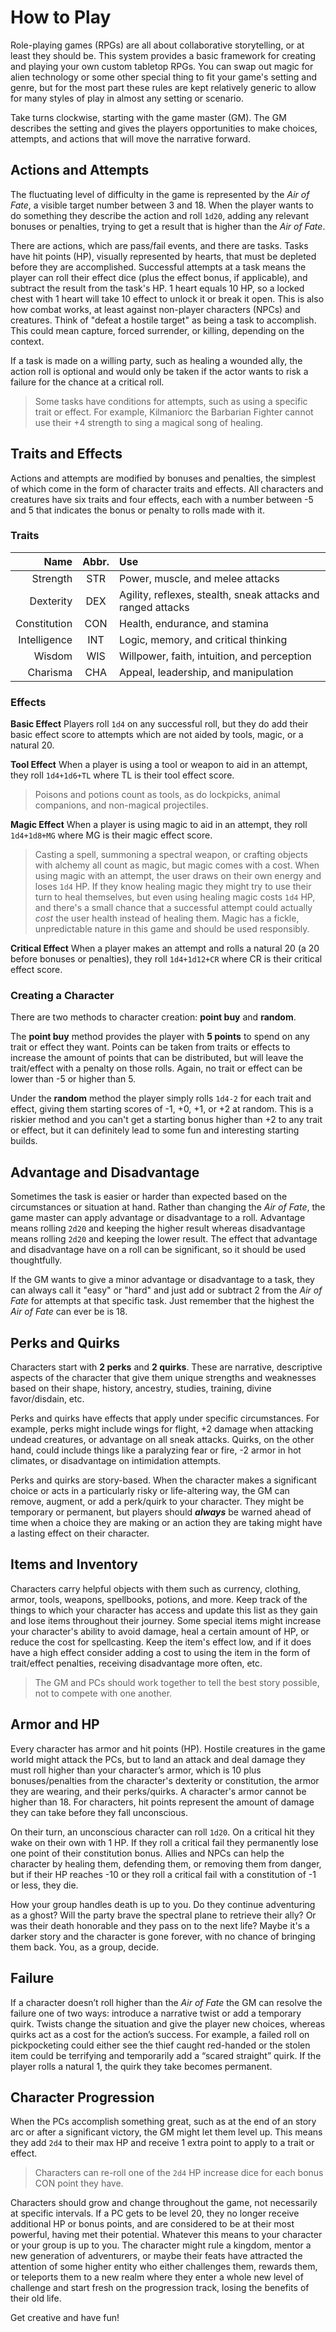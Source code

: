 # How to Play
Role-playing games (RPGs) are all about collaborative storytelling, or at least they should be. This system provides a basic framework for creating and playing your own custom tabletop RPGs. You can swap out magic for alien technology or some other special thing to fit your game's setting and genre, but for the most part these rules are kept relatively generic to allow for many styles of play in almost any setting or scenario.

Take turns clockwise, starting with the game master (GM). The GM describes the setting and gives the players opportunities to make choices, attempts, and actions that will move the narrative forward.

## Actions and Attempts
The fluctuating level of difficulty in the game is represented by the *Air of Fate*, a visible target number between 3 and 18. When the player wants to do something they describe the action and roll `1d20`, adding any relevant bonuses or penalties, trying to get a result that is higher than the *Air of Fate*.

There are actions, which are pass/fail events, and there are tasks. Tasks have hit points (HP), visually represented by hearts, that must be depleted before they are accomplished. Successful attempts at a task means the player can roll their effect dice (plus the effect bonus, if applicable), and subtract the result from the task's HP. 1 heart equals 10 HP, so a locked chest with 1 heart will take 10 effect to unlock it or break it open. This is also how combat works, at least against non-player characters (NPCs) and creatures. Think of "defeat a hostile target" as being a task to accomplish. This could mean capture, forced surrender, or killing, depending on the context.

If a task is made on a willing party, such as healing a wounded ally, the action roll is optional and would only be taken if the actor wants to risk a failure for the chance at a critical roll.

> Some tasks have conditions for attempts, such as using a specific trait or effect. For example, Kilmaniorc the Barbarian Fighter cannot use their +4 strength to sing a magical song of healing.

## Traits and Effects
Actions and attempts are modified by bonuses and penalties, the simplest of which come in the form of character traits and effects. All characters and creatures have six traits and four effects, each with a number between -5 and 5 that indicates the bonus or penalty to rolls made with it. 

### Traits
| Name | Abbr. | Use |
| ----:|:-----:|:--- |
| Strength | STR | Power, muscle, and melee attacks |
| Dexterity | DEX | Agility, reflexes, stealth, sneak attacks and ranged attacks |
| Constitution | CON | Health, endurance, and stamina |
| Intelligence | INT | Logic, memory, and critical thinking |
| Wisdom | WIS | Willpower, faith, intuition, and perception |
| Charisma | CHA | Appeal, leadership, and manipulation |

### Effects
**Basic Effect**
Players roll `1d4` on any successful roll, but they do add their basic effect score to attempts which are not aided by tools, magic, or a natural 20.

**Tool Effect**
When a player is using a tool or weapon to aid in an attempt, they roll `1d4+1d6+TL` where TL is their tool effect score.

> Poisons and potions count as tools, as do lockpicks, animal companions, and non-magical projectiles.

**Magic Effect**
When a player is using magic to aid in an attempt, they roll `1d4+1d8+MG` where MG is their magic effect score.

> Casting a spell, summoning a spectral weapon, or crafting objects with alchemy all count as magic, but magic comes with a cost. When using magic with an attempt, the user draws on their own energy and loses `1d4` HP. If they know healing magic they might try to use their turn to heal themselves, but even using healing magic costs `1d4` HP, and there's a small chance that a successful attempt could actually *cost* the user health instead of healing them. Magic has a fickle, unpredictable nature in this game and should be used responsibly.

**Critical Effect**
When a player makes an attempt and rolls a natural 20 (a 20 before bonuses or penalties), they roll `1d4+1d12+CR` where CR is their critical effect score.

### Creating a Character
There are two methods to character creation: **point buy** and **random**.

The **point buy** method provides the player with **5 points** to spend on any trait or effect they want. Points can be taken from traits or effects to increase the amount of points that can be distributed, but will leave the trait/effect with a penalty on those rolls. Again, no trait or effect can be lower than -5 or higher than 5.

Under the **random** method the player simply rolls `1d4-2` for each trait and effect, giving them starting scores of -1, +0, +1, or +2 at random. This is a riskier method and you can't get a starting bonus higher than +2 to any trait or effect, but it can definitely lead to some fun and interesting starting builds.

## Advantage and Disadvantage
Sometimes the task is easier or harder than expected based on the circumstances or situation at hand. Rather than changing the *Air of Fate*, the game master can apply advantage or disadvantage to a roll. Advantage means rolling `2d20` and keeping the higher result whereas disadvantage means rolling `2d20` and keeping the lower result. The effect that advantage and disadvantage have on a roll can be significant, so it should be used thoughtfully.

If the GM wants to give a minor advantage or disadvantage to a task, they can always call it "easy" or "hard" and just add or subtract 2 from the *Air of Fate* for attempts at that specific task. Just remember that the highest the *Air of Fate* can ever be is 18.

## Perks and Quirks
Characters start with **2 perks** and **2 quirks**. These are narrative, descriptive aspects of the character that give them unique strengths and weaknesses based on their shape, history, ancestry, studies, training, divine favor/disdain, etc. 

Perks and quirks have effects that apply under specific circumstances. For example, perks might include wings for flight, +2 damage when attacking undead creatures, or advantage on all sneak attacks. Quirks, on the other hand, could include things like a paralyzing fear or fire, -2 armor in hot climates, or disadvantage on intimidation attempts.

Perks and quirks are story-based. When the character makes a significant choice or acts in a particularly risky or life-altering way, the GM can remove, augment, or add a perk/quirk to your character. They might be temporary or permanent, but players should ***always*** be warned ahead of time when a choice they are making or an action they are taking might have a lasting effect on their character.

## Items and Inventory
Characters carry helpful objects with them such as currency, clothing, armor, tools, weapons, spellbooks, potions, and more. Keep track of the things to which your character has access and update this list as they gain and lose items throughout their journey. Some special items might increase your character's ability to avoid damage, heal a certain amount of HP, or reduce the cost for spellcasting. Keep the item's effect low, and if it does have a high effect consider adding a cost to using the item in the form of trait/effect penalties, receiving disadvantage more often, etc. 

> The GM and PCs should work together to tell the best story possible, not to compete with one another.

## Armor and HP
Every character has armor and hit points (HP). Hostile creatures in the game world might attack the PCs, but to land an attack and deal damage they must roll higher than your character’s armor, which is 10 plus bonuses/penalties from the character's dexterity or constitution, the armor they are wearing, and their perks/quirks. A character's armor cannot be higher than 18. For characters, hit points represent the amount of damage they can take before they fall unconscious.

On their turn, an unconscious character can roll `1d20`. On a critical hit they wake on their own with 1 HP. If they roll a critical fail they permanently lose one point of their constitution bonus. Allies and NPCs can help the character by healing them, defending them, or removing them from danger, but if their HP reaches -10 or they roll a critical fail with a constitution of -1 or less, they die.

How your group handles death is up to you. Do they continue adventuring as a ghost? Will the party brave the spectral plane to retrieve their ally? Or was their death honorable and they pass on to the next life? Maybe it's a darker story and the character is gone forever, with no chance of bringing them back. You, as a group, decide.

## Failure
If a character doesn’t roll higher than the *Air of Fate* the GM can resolve the failure one of two ways: introduce a narrative twist or add a temporary quirk. Twists change the situation and give the player new choices, whereas quirks act as a cost for the action’s success. For example, a failed roll on pickpocketing could either see the thief caught red-handed or the stolen item could be terrifying and temporarily add a “scared straight” quirk. If the player rolls a natural 1, the quirk they take becomes permanent.

## Character Progression
When the PCs accomplish something great, such as at the end of an story arc or after a significant victory, the GM might let them level up. This means they add `2d4` to their max HP and receive 1 extra point to apply to a trait or effect. 

> Characters can re-roll one of the `2d4` HP increase dice for each bonus CON point they have.

Characters should grow and change throughout the game, not necessarily at specific intervals. If a PC gets to be level 20, they no longer receive additional HP or bonus points, and are considered to be at their most powerful, having met their potential. Whatever this means to your character or your group is up to you. The character might rule a kingdom, mentor a new generation of adventurers, or maybe their feats have attracted the attention of some higher entity who either challenges them, rewards them, or teleports them to a new realm where they enter a whole new level of challenge and start fresh on the progression track, losing the benefits of their old life. 

Get creative and have fun!